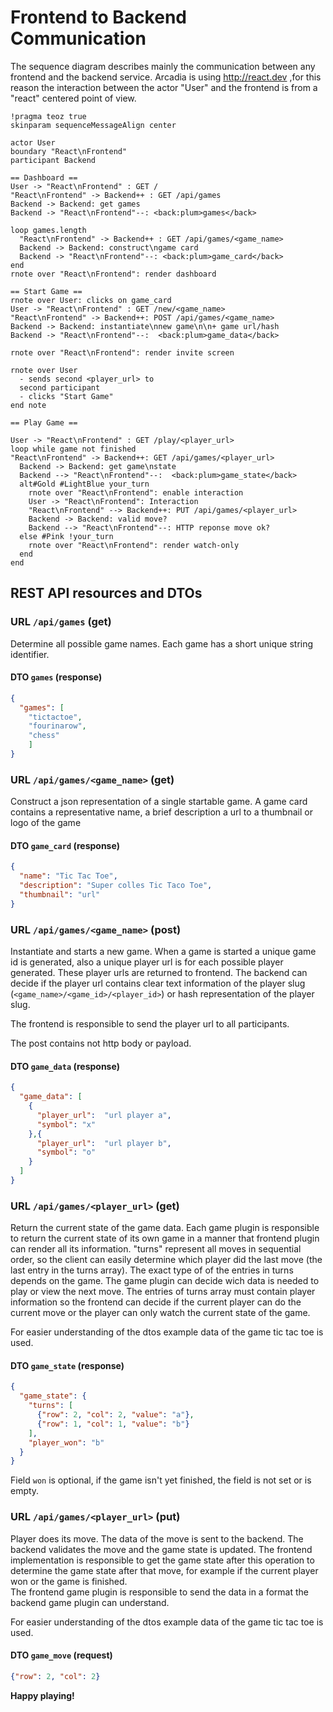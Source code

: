 # Frontend to Backend Communication

The sequence diagram describes mainly the communication between any frontend and the backend service. Arcadia is 
using http://react.dev ,for this reason the interaction between the actor "User" and the frontend is from a "react" 
centered point of view.

```plantuml
!pragma teoz true
skinparam sequenceMessageAlign center

actor User
boundary "React\nFrontend"
participant Backend

== Dashboard ==
User -> "React\nFrontend" : GET /
"React\nFrontend" -> Backend++ : GET /api/games
Backend -> Backend: get games
Backend -> "React\nFrontend"--: <back:plum>games</back>

loop games.length
  "React\nFrontend" -> Backend++ : GET /api/games/<game_name>
  Backend -> Backend: construct\ngame card
  Backend -> "React\nFrontend"--: <back:plum>game_card</back>
end
rnote over "React\nFrontend": render dashboard

== Start Game ==
rnote over User: clicks on game_card
User -> "React\nFrontend" : GET /new/<game_name>
"React\nFrontend" -> Backend++: POST /api/games/<game_name>
Backend -> Backend: instantiate\nnew game\n\n+ game url/hash
Backend -> "React\nFrontend"--:  <back:plum>game_data</back>

rnote over "React\nFrontend": render invite screen

rnote over User
  - sends second <player_url> to
  second participant
  - clicks "Start Game"
end note

== Play Game ==

User -> "React\nFrontend" : GET /play/<player_url>
loop while game not finished
"React\nFrontend" -> Backend++: GET /api/games/<player_url>
  Backend -> Backend: get game\nstate
  Backend --> "React\nFrontend"--:  <back:plum>game_state</back>
  alt#Gold #LightBlue your_turn
    rnote over "React\nFrontend": enable interaction
    User -> "React\nFrontend": Interaction
    "React\nFrontend" --> Backend++: PUT /api/games/<player_url>
    Backend -> Backend: valid move?
    Backend --> "React\nFrontend"--: HTTP reponse move ok?
  else #Pink !your_turn
    rnote over "React\nFrontend": render watch-only
  end
end
```
## REST API resources and DTOs

### URL `/api/games` (get)

Determine all possible game names. Each game has a short unique string identifier. 

#### DTO `games` (response) 

```json
{
  "games": [
    "tictactoe",
    "fourinarow",
    "chess"
    ]
}
```

### URL `/api/games/<game_name>` (get)

Construct a json representation of a single startable game. A game card contains a representative name, a brief 
description a url to a thumbnail or logo of the game

#### DTO `game_card` (response)
```json
{
  "name": "Tic Tac Toe",
  "description": "Super colles Tic Taco Toe",
  "thumbnail": "url"
}
```

### URL `/api/games/<game_name>` (post)

Instantiate and starts a new game. When a game is started a unique game id is generated, also a unique player url is 
for each possible player generated. These player urls are returned to frontend. The backend can decide if the player 
url contains clear text information of the player slug (```<game_name>/<game_id>/<player_id>```) or hash representation of 
the player slug.

The frontend is responsible to send the player url to all participants.

The post contains not http body or payload.

#### DTO `game_data` (response)

```json
{
  "game_data": [
    {
      "player_url":  "url player a",
      "symbol": "x"
    },{
      "player_url":  "url player b",
      "symbol": "o"
    }
  ]
}
```

### URL `/api/games/<player_url>` (get)

Return the current state of the game data. Each game plugin is responsible to return the current state of its own game 
in a manner that frontend plugin can render all its information. "turns" represent all moves in sequential order, so 
the client can easily determine which player did the last move (the last entry in the turns array). The exact type of 
of the entries in turns depends on the game. The game plugin can decide wich data is needed to play or view the next 
move. The entries of turns array must contain player information so the frontend can decide if the current player can 
do the current move or the player can only watch the current state of the game.

For easier understanding of the dtos example data of the game tic tac toe is used.

#### DTO `game_state` (response)

```json
{
  "game_state": {
    "turns": [
      {"row": 2, "col": 2, "value": "a"},
      {"row": 1, "col": 1, "value": "b"}
    ],
    "player_won": "b"
  }
}
```
Field `won` is optional, if the game isn't yet finished, the field is not set or is empty.


### URL `/api/games/<player_url>` (put)
Player does its move. The data of the move is sent to the backend. The backend validates the move and the game state is 
updated. The frontend implementation is responsible to get the game state after this operation to determine the game 
state after that move, for example if the current player won or the game is finished.  
The frontend game plugin is responsible to send the data in a format the backend game plugin can understand.

For easier understanding of the dtos example data of the game tic tac toe is used.

#### DTO `game_move` (request)

```json
{"row": 2, "col": 2}
```

**Happy playing!**
